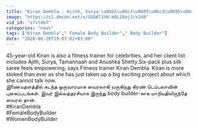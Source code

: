 ```yaml
---
title: "Kiran Dembla : Ajith, Surya-\u0bb5\u0bc1\u0b95\u0bcd\u0b95\u0bc1 \u0ba8\u0bbe\u0ba9\u0bcd \u0ba4\u0bbe\u0ba9\u0bcd Coach Oneindia Tamil"
image: "https://s1.dmcdn.net/v/SQUKl1VH-H0LZ6ejJ/x240"
vid_id: "x7vtdm7"
categories: "news"
tags: ["Kiran Dembla"," Female Body Builder"," Body Builder"]
date: "2020-08-28T19:07:02+03:00"
---
```

45-year-old Kiran is also a fitness trainer for celebrities, and her client list includes Ajith, Surya, Tamannaah and Anushka Shetty.Six-pack plus silk saree feels empowering, says Fitness trainer Kiran Dembla. Kiran is more stoked than ever as she has just taken up a big exciting project about which she cannot talk now.  <br>இணையதளத்தில்  கடந்த ஒருவாரமாக வைரலாகி வருகிறது கிரண் டெம்பலாவின் புகைப்படங்கள். இவர் இல்லத்தரசியாக இருந்து body builder-காக மாறியதிலிருந்தே வைரல் தான்.   <br>#KiranDembla  <br>#FemaleBodyBuilder  <br>#WomenBodyBuilder  <br>
